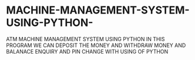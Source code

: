 # MACHINE-MANAGEMENT-SYSTEM-USING-PYTHON-
ATM MACHINE MANAGEMENT SYSTEM USING PYTHON IN THIS PROGRAM WE CAN DEPOSIT THE MONEY AND WITHDRAW MONEY AND BALANACE ENQUIRY AND PIN CHANGE WITH USING OF PYTHON
